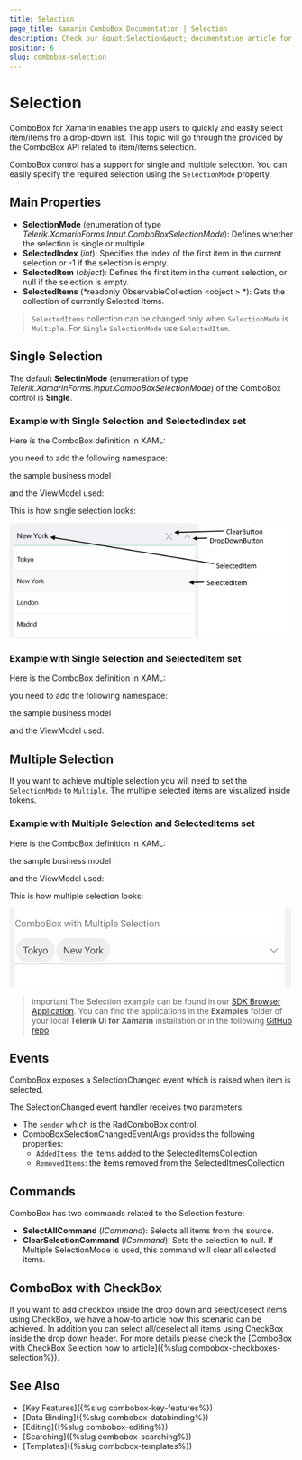 ```yaml
---
title: Selection
page_title: Xamarin ComboBox Documentation | Selection
description: Check our &quot;Selection&quot; documentation article for Telerik ComboBox for Xamarin control.
position: 6
slug: combobox-selection
---
```


# Selection

ComboBox for Xamarin enables the app users to quickly and easily select item/items fro a drop-down list. This topic will go through the provided by the ComboBox API related to item/items selection.

ComboBox control has a support for single and multiple selection. You can easily specify the required selection using the `SelectionMode` property.

## Main Properties

* **SelectionMode** (enumeration of type *Telerik.XamarinForms.Input.ComboBoxSelectionMode*): Defines whether the selection is single or multiple.
* **SelectedIndex** (*int*): Specifies the index of the first item in the current selection or -1 if the selection is empty.
* **SelectedItem** (*object*): Defines the first item in the current selection, or null if the selection is empty.
* **SelectedItems** (*readonly ObservableCollection &lt;object &gt; *): Gets the collection of currently Selected Items. 

> `SelectedItems` collection can be changed only when `SelectionMode` is `Multiple`. For `Single` `SelectionMode` use `SelectedItem`.

## Single Selection

The default **SelectinMode** (enumeration of type *Telerik.XamarinForms.Input.ComboBoxSelectionMode*) of the ComboBox control is **Single**.

### Example with Single Selection and SelectedIndex set

Here is the ComboBox definition in XAML:

<snippet id='combobox-single-selection-selectedindex'/>

you need to add the following namespace:

<snippet id='xmlns-telerikinput'/>

the sample business model

<snippet id='combobox-city-businessmodel'/>

and the ViewModel used:

<snippet id='comobobox-selection-viewmodel'/> 

This is how single selection looks:

![ComboBox Single Selection](images/dropdown-single-selection.png)

### Example with Single Selection and SelectedItem set

Here is the ComboBox definition in XAML:

<snippet id='combobox-single-selection-selecteditem'/>

you need to add the following namespace:

<snippet id='xmlns-telerikinput'/>

the sample business model

<snippet id='combobox-city-businessmodel'/>

and the ViewModel used:

<snippet id='comobobox-selection-viewmodel'/> 

## Multiple Selection

If you want to achieve multiple selection you will need to set the `SelectionMode` to `Multiple`. The multiple selected items are visualized inside tokens.

### Example with Multiple Selection and SelectedItems set

Here is the ComboBox definition in XAML:

<snippet id='combobox-multiple-selection'/>

the sample business model

<snippet id='combobox-city-businessmodel'/>

and the ViewModel used:

<snippet id='comobobox-selection-viewmodel'/> 

This is how multiple selection looks: 

![ComboBox Multiple Selection](images/combobox-multiple-selection-selecteditems.png)

>important The Selection example can be found in our [SDK Browser Application](developer-focused-examples). You can find the applications in the **Examples** folder of your local **Telerik UI for Xamarin** installation or in the following [GitHub repo](https://github.com/telerik/xamarin-forms-sdk).

## Events

ComboBox exposes a SelectionChanged event which is raised when item is selected.

The SelectionChanged event handler receives two parameters:

- The `sender` which is the RadComboBox control.
- ComboBoxSelectionChangedEventArgs provides the following properties:
	- `AddedItems`: the items added to the SelectedItemsCollection
	- `RemovedItems`: the items removed from the SelectedItmesCollection

## Commands

ComboBox has two commands related to the Selection feature:

- **SelectAllCommand** (*ICommand*): Selects all items from the source.
- **ClearSelectionCommand** (*ICommand*): Sets the selection to null. If Multiple SelectionMode is used, this command will clear all selected items.

## ComboBox with CheckBox

If you want to add checkbox inside the drop down and select/desect items using CheckBox, we have a how-to article how this scenario can be achieved. In addition you can select all/deselect all items using CheckBox inside the drop down header. For more details please check the [ComboBox with CheckBox Selection how to article]({%slug combobox-checkboxes-selection%}). 

## See Also

- [Key Features]({%slug combobox-key-features%})
- [Data Binding]({%slug combobox-databinding%})
- [Editing]({%slug combobox-editing%})
- [Searching]({%slug combobox-searching%})
- [Templates]({%slug combobox-templates%})
